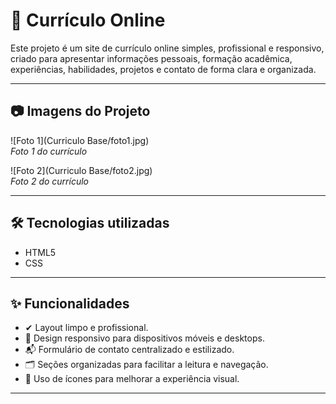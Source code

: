 # 📄 Currículo Online

Este projeto é um site de currículo online simples, profissional e responsivo, criado para apresentar informações pessoais, formação acadêmica, experiências, habilidades, projetos e contato de forma clara e organizada.

---

## 📷 Imagens do Projeto

![Foto 1](Curriculo Base/foto1.jpg)  
*Foto 1 do currículo*

![Foto 2](Curriculo Base/foto2.jpg)  
*Foto 2 do currículo*

---

## 🛠️ Tecnologias utilizadas

- HTML5  
- CSS  

---

## ✨ Funcionalidades

- ✔ Layout limpo e profissional.  
- 📱 Design responsivo para dispositivos móveis e desktops.  
- 📬 Formulário de contato centralizado e estilizado.  
- 🗂️ Seções organizadas para facilitar a leitura e navegação.  
- 🎯 Uso de ícones para melhorar a experiência visual.

---
